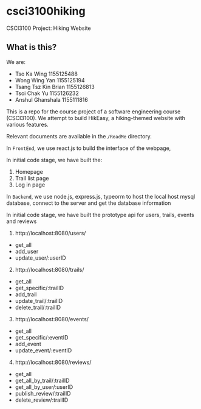 # csci3100hiking
CSCI3100 Project: Hiking Website

## What is this?
We are:

- Tso Ka Wing 1155125488
- Wong Wing Yan 1155125194
- Tsang Tsz Kin Brian 1155126813
- Tsoi Chak Yu 1155126232
- Anshul Ghanshala 1155111816

This is a repo for the course project of a software engineering course (CSCI3100). We attempt to build HikEasy, a hiking-themed website with various features.

Relevant documents are available in the `/ReadMe` directory.

In `FrontEnd`, we use react.js to build the interface of the webpage,

In initial code stage, we have built the:

1. Homepage
2. Trail list page
3. Log in page

In `Backend`, we use node.js, express.js, typeorm to host the local host mysql database, connect to the server and get the database information 

In initial code stage, we have built the prototype api for users, trails, events and reviews

1. http://localhost:8080/users/
  - get_all
  - add_user
  - update_user/:userID
  
2. http://localhost:8080/trails/
  - get_all
  - get_specific/:trailID
  - add_trail
  - update_trail/:trailID
  - delete_trail/:trailID
  
3. http://localhost:8080/events/
  - get_all
  - get_specific/:eventID
  - add_event
  - update_event/:eventID
  
4. http://localhost:8080/reviews/
  - get_all
  - get_all_by_trail/:trailID
  - get_all_by_user/:userID
  - publish_review/:trailID
  - delete_review/:trailID
  
